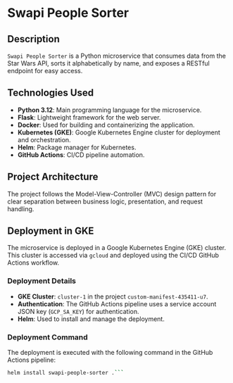 # Swapi People Sorter

## Description
`Swapi People Sorter` is a Python microservice that consumes data from the Star Wars API, sorts it alphabetically by name, and exposes a RESTful endpoint for easy access.

## Technologies Used
- **Python 3.12**: Main programming language for the microservice.
- **Flask**: Lightweight framework for the web server.
- **Docker**: Used for building and containerizing the application.
- **Kubernetes (GKE)**: Google Kubernetes Engine cluster for deployment and orchestration.
- **Helm**: Package manager for Kubernetes.
- **GitHub Actions**: CI/CD pipeline automation.

## Project Architecture
The project follows the Model-View-Controller (MVC) design pattern for clear separation between business logic, presentation, and request handling.

## Deployment in GKE
The microservice is deployed in a Google Kubernetes Engine (GKE) cluster. This cluster is accessed via `gcloud` and deployed using the CI/CD GitHub Actions workflow.

### Deployment Details
- **GKE Cluster**: `cluster-1` in the project `custom-manifest-435411-u7`.
- **Authentication**: The GitHub Actions pipeline uses a service account JSON key (`GCP_SA_KEY`) for authentication.
- **Helm**: Used to install and manage the deployment.

### Deployment Command
The deployment is executed with the following command in the GitHub Actions pipeline:
```bash
helm install swapi-people-sorter .```
